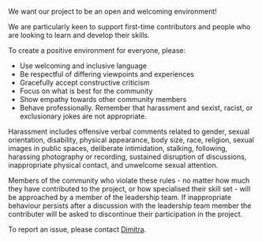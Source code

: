 We want our project to be an open and welcoming environment! 

We are particularly keen to support first-time contributors and people who are looking to learn and develop their skills.

To create a positive environment for everyone, please:

* Use welcoming and inclusive language
* Be respectful of differing viewpoints and experiences
* Gracefully accept constructive criticism
* Focus on what is best for the community
* Show empathy towards other community members
* Behave professionally. Remember that harassment and sexist, racist, or exclusionary jokes are not appropriate.

Harassment includes offensive verbal comments related to gender, sexual orientation, disability, physical appearance, body size, race, religion, sexual images in public spaces, deliberate intimidation, stalking, following, harassing photography or recording, sustained disruption of discussions, inappropriate physical contact, and unwelcome sexual attention.

Members of the community who violate these rules - no matter how much they have contributed to the project, or how specialised their skill set - will be approached by a member of the leadership team. If inappropriate behaviour persists after a discussion with the leadership team member the contributer will be asked to discontinue their participation in the project.

To report an issue, please contact [Dimitra](https://github.com/dblana). 
